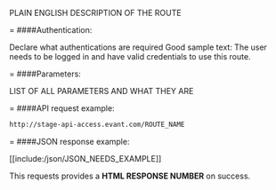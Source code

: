 <!-- --- title: POST /post_followers -->

PLAIN ENGLISH DESCRIPTION OF THE ROUTE

=
####Authentication:

Declare what authentications are required
Good sample text: The user needs to be logged in and have valid credentials to use this route.

=
####Parameters:

LIST OF ALL PARAMETERS AND WHAT THEY ARE

=
####API request example:
```html
http://stage-api-access.evant.com/ROUTE_NAME
```

=
####JSON response example:

[[include:/json/JSON_NEEDS_EXAMPLE]]

This requests provides a <strong>HTML RESPONSE NUMBER</strong> on success.